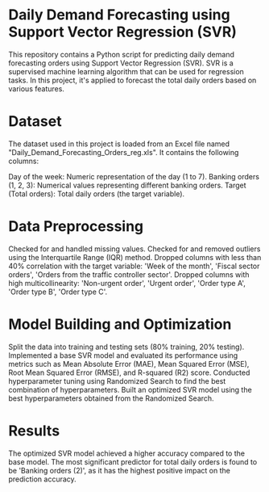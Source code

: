 # Daily Demand Forecasting using Support Vector Regression (SVR)
This repository contains a Python script for predicting daily demand forecasting orders using Support Vector Regression (SVR). SVR is a supervised machine learning algorithm that can be used for regression tasks. In this project, it's applied to forecast the total daily orders based on various features.

# Dataset
The dataset used in this project is loaded from an Excel file named "Daily_Demand_Forecasting_Orders_reg.xls". It contains the following columns:

Day of the week: Numeric representation of the day (1 to 7).
Banking orders (1, 2, 3): Numerical values representing different banking orders.
Target (Total orders): Total daily orders (the target variable).
# Data Preprocessing
Checked for and handled missing values.
Checked for and removed outliers using the Interquartile Range (IQR) method.
Dropped columns with less than 40% correlation with the target variable: 'Week of the month', 'Fiscal sector orders', 'Orders from the traffic controller sector'.
Dropped columns with high multicollinearity: 'Non-urgent order', 'Urgent order', 'Order type A', 'Order type B', 'Order type C'.
# Model Building and Optimization
Split the data into training and testing sets (80% training, 20% testing).
Implemented a base SVR model and evaluated its performance using metrics such as Mean Absolute Error (MAE), Mean Squared Error (MSE), Root Mean Squared Error (RMSE), and R-squared (R2) score.
Conducted hyperparameter tuning using Randomized Search to find the best combination of hyperparameters.
Built an optimized SVR model using the best hyperparameters obtained from the Randomized Search.
# Results
The optimized SVR model achieved a higher accuracy compared to the base model.
The most significant predictor for total daily orders is found to be 'Banking orders (2)', as it has the highest positive impact on the prediction accuracy.

